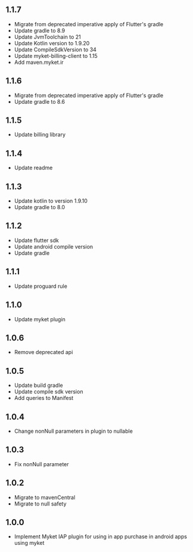 ## 1.1.7

* Migrate from deprecated imperative apply of Flutter's gradle 
* Update gradle to 8.9
* Update JvmToolchain to 21
* Update Kotlin version to 1.9.20
* Update CompileSdkVersion to 34
* Update myket-billing-client to 1.15
* Add maven.myket.ir

## 1.1.6

* Migrate from deprecated imperative apply of Flutter's gradle 
* Update gradle to 8.6

## 1.1.5

* Update billing library

## 1.1.4

* Update readme

## 1.1.3

* Update kotlin to version 1.9.10
* Update gradle to 8.0

## 1.1.2

* Update flutter sdk
* Update android compile version
* Update gradle

## 1.1.1

* Update proguard rule

## 1.1.0

* Update myket plugin

## 1.0.6

* Remove deprecated api

## 1.0.5

* Update build gradle
* Update compile sdk version
* Add queries to Manifest

## 1.0.4

* Change nonNull parameters in plugin to nullable

## 1.0.3

* Fix nonNull parameter

## 1.0.2

* Migrate to mavenCentral
* Migrate to null safety

## 1.0.0

* Implement Myket IAP plugin for using in app purchase in android apps using myket
